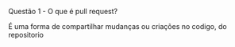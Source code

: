 Questão 1 - O que é pull request?

É uma forma de compartilhar mudanças ou criações no codigo, do repositorio